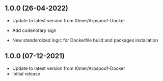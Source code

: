 
## 1.0.0 (26-04-2022)
- Update to latest version from t0mer/Arpspoof-Docker

- Add codenotary sign
- New standardized logic for Dockerfile build and packages installation

## 1.0.0 (07-12-2021)

- Update to latest version from t0mer/Arpspoof-Docker
- Initial release
